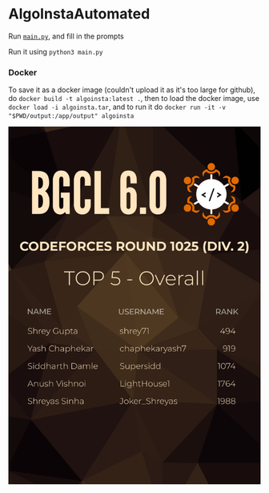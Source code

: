# AlgoInstaAutomated

Run [`main.py`](./main.py), and fill in the prompts

Run it using `python3 main.py`

### Docker
To save it as a docker image (couldn't upload it as it's too large for github), do `docker build -t algoinsta:latest .`, then to load the docker image, use `docker load -i algoinsta.tar`, and to run it do `docker run -it -v "$PWD/output:/app/output" algoinsta`

![ReadMeImage](ReadMeImage.png)
